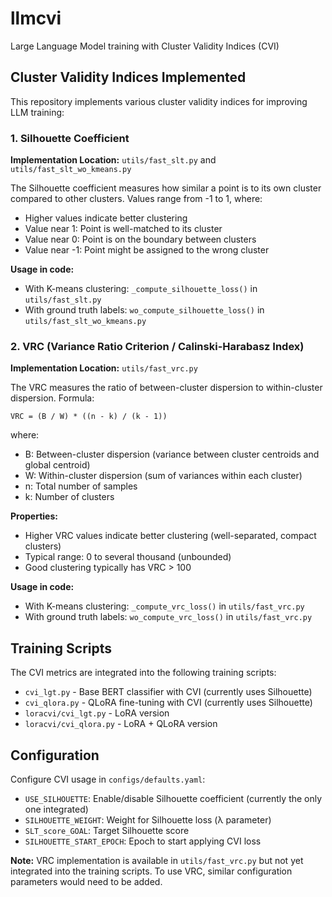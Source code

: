 # llmcvi

Large Language Model training with Cluster Validity Indices (CVI)

## Cluster Validity Indices Implemented

This repository implements various cluster validity indices for improving LLM training:

### 1. Silhouette Coefficient
**Implementation Location:** `utils/fast_slt.py` and `utils/fast_slt_wo_kmeans.py`

The Silhouette coefficient measures how similar a point is to its own cluster compared to other clusters. Values range from -1 to 1, where:
- Higher values indicate better clustering
- Value near 1: Point is well-matched to its cluster
- Value near 0: Point is on the boundary between clusters
- Value near -1: Point might be assigned to the wrong cluster

**Usage in code:**
- With K-means clustering: `_compute_silhouette_loss()` in `utils/fast_slt.py`
- With ground truth labels: `wo_compute_silhouette_loss()` in `utils/fast_slt_wo_kmeans.py`

### 2. VRC (Variance Ratio Criterion / Calinski-Harabasz Index)
**Implementation Location:** `utils/fast_vrc.py`

The VRC measures the ratio of between-cluster dispersion to within-cluster dispersion. Formula:
```
VRC = (B / W) * ((n - k) / (k - 1))
```
where:
- B: Between-cluster dispersion (variance between cluster centroids and global centroid)
- W: Within-cluster dispersion (sum of variances within each cluster)
- n: Total number of samples
- k: Number of clusters

**Properties:**
- Higher VRC values indicate better clustering (well-separated, compact clusters)
- Typical range: 0 to several thousand (unbounded)
- Good clustering typically has VRC > 100

**Usage in code:**
- With K-means clustering: `_compute_vrc_loss()` in `utils/fast_vrc.py`
- With ground truth labels: `wo_compute_vrc_loss()` in `utils/fast_vrc.py`

## Training Scripts

The CVI metrics are integrated into the following training scripts:
- `cvi_lgt.py` - Base BERT classifier with CVI (currently uses Silhouette)
- `cvi_qlora.py` - QLoRA fine-tuning with CVI (currently uses Silhouette)
- `loracvi/cvi_lgt.py` - LoRA version
- `loracvi/cvi_qlora.py` - LoRA + QLoRA version

## Configuration

Configure CVI usage in `configs/defaults.yaml`:
- `USE_SILHOUETTE`: Enable/disable Silhouette coefficient (currently the only one integrated)
- `SILHOUETTE_WEIGHT`: Weight for Silhouette loss (λ parameter)
- `SLT_score_GOAL`: Target Silhouette score
- `SILHOUETTE_START_EPOCH`: Epoch to start applying CVI loss

**Note:** VRC implementation is available in `utils/fast_vrc.py` but not yet integrated into the training scripts. To use VRC, similar configuration parameters would need to be added.
